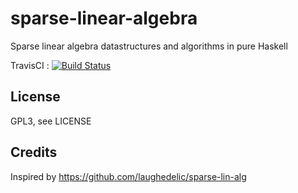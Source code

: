 # sparse-linear-algebra

Sparse linear algebra datastructures and algorithms in pure Haskell

TravisCI : [![Build Status](https://travis-ci.org/ocramz/sparse-linear-algebra.png)](https://travis-ci.org/ocramz/sparse-linear-algebra)

## License

GPL3, see LICENSE

## Credits

Inspired by https://github.com/laughedelic/sparse-lin-alg
